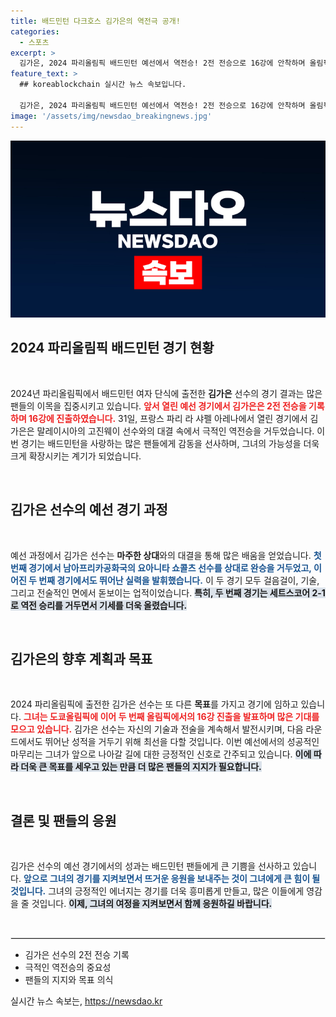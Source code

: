 ```yaml
---
title: 배드민턴 다크호스 김가은의 역전극 공개!
categories:
  - 스포츠
excerpt: >
  김가은, 2024 파리올림픽 배드민턴 예선에서 역전승! 2전 전승으로 16강에 안착하며 올림픽 2회 연속 진출의 기쁨을 맛봤다. 그녀의 극적인 한 판은 팬들을 열광시키고 있다!
feature_text: >
  ## koreablockchain 실시간 뉴스 속보입니다.

  김가은, 2024 파리올림픽 배드민턴 예선에서 역전승! 2전 전승으로 16강에 안착하며 올림픽 2회 연속 진출의 기쁨을 맛봤다. 그녀의 극적인 한 판은 팬들을 열광시키고 있다!
image: '/assets/img/newsdao_breakingnews.jpg'
---
```


<p><img src="/assets/img/newsdao_breakingnews.jpg" alt="koreablockchain 속보" /></p>

<h2 data-ke-size="size26">2024 파리올림픽 배드민턴 경기 현황</h2>

<p data-ke-size="size16">&nbsp;</p>

<p data-ke-size="size16">2024년 파리올림픽에서 배드민턴 여자 단식에 출전한 <b>김가은</b> 선수의 경기 결과는 많은 팬들의 이목을 집중시키고 있습니다. <b><span style="color: #ee2323;">앞서 열린 예선 경기에서 김가은은 2전 전승을 기록하며 16강에 진출하였습니다.</span></b> 31일, 프랑스 파리 라 샤펠 아레나에서 열린 경기에서 김가은은 말레이시아의 고진웨이 선수와의 대결 속에서 극적인 역전승을 거두었습니다. 이번 경기는 배드민턴을 사랑하는 많은 팬들에게 감동을 선사하며, 그녀의 가능성을 더욱 크게 확장시키는 계기가 되었습니다.</p>

<p data-ke-size="size16">&nbsp;</p>

<h2 data-ke-size="size26">김가은 선수의 예선 경기 과정</h2>

<p data-ke-size="size16">&nbsp;</p>

<p data-ke-size="size16">예선 과정에서 김가은 선수는 <b>마주한 상대</b>와의 대결을 통해 많은 배움을 얻었습니다. <b><span style="color: #1a5490;">첫 번째 경기에서 남아프리카공화국의 요아니타 쇼콜츠 선수를 상대로 완승을 거두었고, 이어진 두 번째 경기에서도 뛰어난 실력을 발휘했습니다.</span></b> 이 두 경기 모두 걸음걸이, 기술, 그리고 전술적인 면에서 돋보이는 업적이었습니다. <b><span style="background-color: #21538527;">특히, 두 번째 경기는 세트스코어 2-1로 역전 승리를 거두면서 기세를 더욱 올렸습니다.</span></b></p>

<p data-ke-size="size16">&nbsp;</p>

<h2 data-ke-size="size26">김가은의 향후 계획과 목표</h2>

<p data-ke-size="size16">&nbsp;</p>

<p data-ke-size="size16">2024 파리올림픽에 출전한 김가은 선수는 또 다른 <b>목표</b>를 가지고 경기에 임하고 있습니다. <b><span style="color: #ee2323;">그녀는 도쿄올림픽에 이어 두 번째 올림픽에서의 16강 진출을 발표하며 많은 기대를 모으고 있습니다.</span></b> 김가은 선수는 자신의 기술과 전술을 계속해서 발전시키며, 다음 라운드에서도 뛰어난 성적을 거두기 위해 최선을 다할 것입니다. 이번 예선에서의 성공적인 마무리는 그녀가 앞으로 나아갈 길에 대한 긍정적인 신호로 간주되고 있습니다. <b><span style="background-color: #21538527;">이에 따라 더욱 큰 목표를 세우고 있는 만큼 더 많은 팬들의 지지가 필요합니다.</span></b></p>

<p data-ke-size="size16">&nbsp;</p>

<h2 data-ke-size="size26">결론 및 팬들의 응원</h2>

<p data-ke-size="size16">&nbsp;</p>

<p data-ke-size="size16">김가은 선수의 예선 경기에서의 성과는 배드민턴 팬들에게 큰 기쁨을 선사하고 있습니다. <b><span style="color: #1a5490;">앞으로 그녀의 경기를 지켜보면서 뜨거운 응원을 보내주는 것이 그녀에게 큰 힘이 될 것입니다.</span></b> 그녀의 긍정적인 에너지는 경기를 더욱 흥미롭게 만들고, 많은 이들에게 영감을 줄 것입니다. <b><span style="background-color: #21538527;">이제, 그녀의 여정을 지켜보면서 함께 응원하길 바랍니다.</span></b></p>

<p data-ke-size="size16">&nbsp;</p> 

<hr style="border: 1px solid #e5e5e5;"/>

<ul>
    <li>김가은 선수의 2전 전승 기록</li>
    <li>극적인 역전승의 중요성</li>
    <li>팬들의 지지와 목표 의식</li>
</ul>
실시간 뉴스 속보는, <a href="https://newsdao.kr" rel="dofollow">https://newsdao.kr</a>


